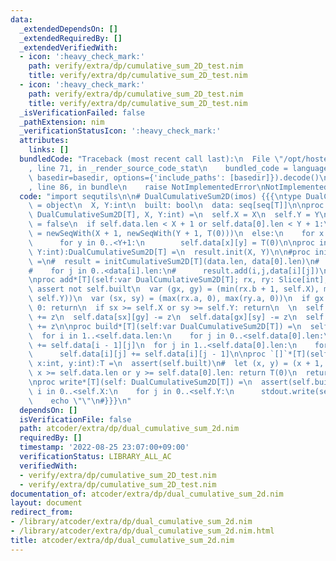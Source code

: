 ```yaml
---
data:
  _extendedDependsOn: []
  _extendedRequiredBy: []
  _extendedVerifiedWith:
  - icon: ':heavy_check_mark:'
    path: verify/extra/dp/cumulative_sum_2D_test.nim
    title: verify/extra/dp/cumulative_sum_2D_test.nim
  - icon: ':heavy_check_mark:'
    path: verify/extra/dp/cumulative_sum_2D_test.nim
    title: verify/extra/dp/cumulative_sum_2D_test.nim
  _isVerificationFailed: false
  _pathExtension: nim
  _verificationStatusIcon: ':heavy_check_mark:'
  attributes:
    links: []
  bundledCode: "Traceback (most recent call last):\n  File \"/opt/hostedtoolcache/Python/3.10.8/x64/lib/python3.10/site-packages/onlinejudge_verify/documentation/build.py\"\
    , line 71, in _render_source_code_stat\n    bundled_code = language.bundle(stat.path,\
    \ basedir=basedir, options={'include_paths': [basedir]}).decode()\n  File \"/opt/hostedtoolcache/Python/3.10.8/x64/lib/python3.10/site-packages/onlinejudge_verify/languages/nim.py\"\
    , line 86, in bundle\n    raise NotImplementedError\nNotImplementedError\n"
  code: "import sequtils\n\n# DualCumulativeSum2D(imos) {{{\ntype DualCumulativeSum2D*[T]\
    \ = object\n  X, Y:int\n  built: bool\n  data: seq[seq[T]]\n\nproc init*[T](self:var\
    \ DualCumulativeSum2D[T], X, Y:int) =\n  self.X = X\n  self.Y = Y\n  self.built\
    \ = false\n  if self.data.len < X + 1 or self.data[0].len < Y + 1:\n    self.data\
    \ = newSeqWith(X + 1, newSeqWith(Y + 1, T(0)))\n  else:\n    for x in 0..<X+1:\n\
    \      for y in 0..<Y+1:\n        self.data[x][y] = T(0)\n\nproc initDualCumulativeSum2D*[T](X,\
    \ Y:int):DualCumulativeSum2D[T] =\n  result.init(X, Y)\n\n#proc initDualCumulativeSum2D[T](data:seq[seq[T]]):CumulativeSum2D[T]\
    \ =\n#  result = initCumulativeSum2D[T](data.len, data[0].len)\n#  for i in 0..<data.len:\n\
    #    for j in 0..<data[i].len:\n#      result.add(i,j,data[i][j])\n#  result.build()\n\
    \nproc add*[T](self:var DualCumulativeSum2D[T]; rx, ry: Slice[int], z:T) =\n \
    \ assert not self.built\n  var (gx, gy) = (min(rx.b + 1, self.X), min(ry.b + 1,\
    \ self.Y))\n  var (sx, sy) = (max(rx.a, 0), max(ry.a, 0))\n  if gx < 0 or gy <\
    \ 0: return\n  if sx >= self.X or sy >= self.Y: return\n  \n  self.data[gx][gy]\
    \ += z\n  self.data[sx][gy] -= z\n  self.data[gx][sy] -= z\n  self.data[sx][sy]\
    \ += z\n\nproc build*[T](self:var DualCumulativeSum2D[T]) =\n  self.built = true\n\
    \  for i in 1..<self.data.len:\n    for j in 0..<self.data[0].len:\n      self.data[i][j]\
    \ += self.data[i - 1][j]\n  for j in 1..<self.data[0].len:\n    for i in 0..<self.data.len:\n\
    \      self.data[i][j] += self.data[i][j - 1]\n\nproc `[]`*[T](self: DualCumulativeSum2D[T],\
    \ x:int, y:int):T =\n  assert(self.built)\n#  let (x, y) = (x + 1, y + 1)\n  if\
    \ x >= self.data.len or y >= self.data[0].len: return T(0)\n  return self.data[x][y]\n\
    \nproc write*[T](self: DualCumulativeSum2D[T]) =\n  assert(self.built)\n  for\
    \ i in 0..<self.X:\n    for j in 0..<self.Y:\n      stdout.write(self[i,j])\n\
    \    echo \"\"\n#}}}\n"
  dependsOn: []
  isVerificationFile: false
  path: atcoder/extra/dp/dual_cumulative_sum_2d.nim
  requiredBy: []
  timestamp: '2022-08-25 23:07:00+09:00'
  verificationStatus: LIBRARY_ALL_AC
  verifiedWith:
  - verify/extra/dp/cumulative_sum_2D_test.nim
  - verify/extra/dp/cumulative_sum_2D_test.nim
documentation_of: atcoder/extra/dp/dual_cumulative_sum_2d.nim
layout: document
redirect_from:
- /library/atcoder/extra/dp/dual_cumulative_sum_2d.nim
- /library/atcoder/extra/dp/dual_cumulative_sum_2d.nim.html
title: atcoder/extra/dp/dual_cumulative_sum_2d.nim
---
```

